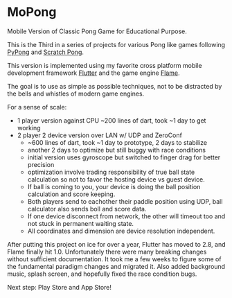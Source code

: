 # MoPong

Mobile Version of Classic Pong Game for Educational Purpose.

This is the Third in a series of projects for various Pong like games following [PyPong](https://github.com/bguan/pypong) and [Scratch Pong](https://scratch.mit.edu/projects/433809822).

This version is implemented using my favorite cross platform mobile development framework [Flutter](https://flutter.dev/) and the game engine [Flame](https://flame-engine.org/).

The goal is to use as simple as possible techniques, not to be distracted by the bells and whistles of modern game engines.

For a sense of scale:
* 1 player version against CPU ~200 lines of dart, took ~1 day to get working
* 2 player 2 device version over LAN w/ UDP and ZeroConf
  * ~600 lines of dart, took ~1 day to prototype, 2 days to stabilize
  * another 2 days to optimize but still buggy with race conditions
  * initial version uses gyroscope but switched to finger drag for better precision
  * optimization involve trading responsibility of true ball state calculation so not to favor the hosting device vs guest device. 
  * If ball is coming to you, your device is doing the ball position calculation and score keeping.
  * Both players send to eachother their paddle position using UDP, ball calculator also sends boll and score data.
  * If one device disconnect from network, the other will timeout too and not stuck in permanent waiting state.
  * All coordinates and dimension are device resolution independent.

After putting this project on ice for over a year, Flutter has moved to 2.8, and Flame finally hit 1.0.
Unfortunately there were many breaking changes without sufficient documentation. 
It took me a few weeks to figure some of the fundamental paradigm changes and migrated it.
Also added background music, splash screen, and hopefully fixed the race condition bugs.

Next step: Play Store and App Store!

